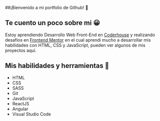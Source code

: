 ##¡Bienvenido a mi portfolio de Github! 👋</h1>

<h2>Te cuento un poco sobre mi 😀</h2>
<p>Estoy aprendiendo Desarrollo Web Front-End en <a href="https://www.coderhouse.com/" target="_blank">Coderhouse</a> y realizando desafíos en <a href="https://www.frontendmentor.io/home" target="_blank">Frontend Mentor</a> en el cual aprendí mucho a desarrollar mis habilidades con HTML, CSS y JavaScript, pueden ver algunos de mis proyectos aquí.</p>

<h2>Mis habilidades y herramientas 📝</h2>
<ul>
  <li>HTML</li>
  <li>CSS</li>
  <li>SASS</li>
  <li>Git</li>
  <li>JavaScript</li>
  <li>ReactJS</li>
  <li>Angular</li>
  <li>Visual Studio Code</li>
</ul>
